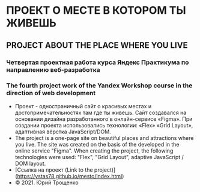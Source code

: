 # ПРОЕКТ О МЕСТЕ В КОТОРОМ ТЫ ЖИВЕШЬ
## PROJECT ABOUT THE PLACE WHERE YOU LIVE
### Четвертая проектная работа курса Яндекс Практикума по направлению веб-разработка
### The fourth project work of the Yandex Workshop course in the direction of web development
- Проект - одностраничный сайт о красивых местах и достопримечательностях там где ты живешь. Сайт создавался на основании дизайна разработанного в онлайн-сервисе «Figma». При создании проекта использовались технологии: «Flex» «Grid Layout», адаптивная вёрстка JavaScript/DOM.
- The project is a one-page site on beautiful places and attractions where you live. The site was created on the basis of the developed in the online service "Figma". When creating the project, the following technologies were used: "Flex", "Grid Layout", adaptive JavaScript / DOM layout.
- [Ссылка на проект (Link to the project)] (https://ystas78.github.io/mesto/index.html)
- &copy; 2021. Юрий Трощенко
